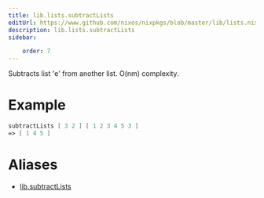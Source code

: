 ```yaml
---
title: lib.lists.subtractLists
editUrl: https://www.github.com/nixos/nixpkgs/blob/master/lib/lists.nix#L1085C19
description: lib.lists.subtractLists
sidebar:

    order: 7
---
```


Subtracts list 'e' from another list. O(nm) complexity.

# Example

```nix
subtractLists [ 3 2 ] [ 1 2 3 4 5 3 ]
=> [ 1 4 5 ]
```


# Aliases

- [lib.subtractLists](./reference/lib/lib-subtractLists)


